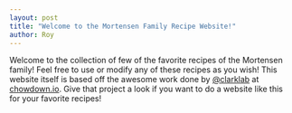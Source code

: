 ```yaml
---
layout: post
title: "Welcome to the Mortensen Family Recipe Website!"
author: Roy
---
```


Welcome to the collection of few of the favorite recipes of the Mortensen family! Feel free to use or modify any of these recipes as you wish! This website itself is based off the awesome work done by [@clarklab](https:\\twitter.com\clarklab) at [chowdown.io](https://chowdown.io). Give that project a look if you want to do a website like this for your favorite recipes! 
